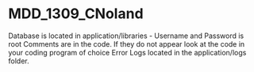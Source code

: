 MDD_1309_CNoland
================

Database is located in application/libraries - Username and Password is root
Comments are in the code. If they do not appear look at the code in your coding program of choice
Error Logs located in the application/logs folder.